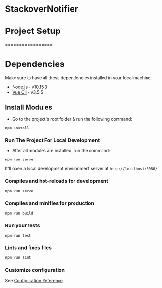 # StackoverNotifier

# Project Setup

=================

# Dependencies

Make sure to have all these dependencies installed in your local machine:

- [Node.js](https://nodejs.org/en/) - v10.15.3
- [Vue Cli](https://cli.vuejs.org/guide/installation.html) - v3.5.5

## Install Modules

- Go to the project's root folder & run the following command:
```
npm install
```

### Run The Project For Local Development

- After all modules are installed, run the command:
```
npm run serve
```
It'll open a local development environment server at ```http://localhost:8080/```

### Compiles and hot-reloads for development
```
npm run serve
```

### Compiles and minifies for production
```
npm run build
```

### Run your tests
```
npm run test
```

### Lints and fixes files
```
npm run lint
```

### Customize configuration
See [Configuration Reference](https://cli.vuejs.org/config/).
